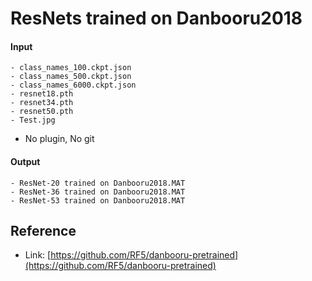 # ResNets trained on Danbooru2018

#### Input

```
- class_names_100.ckpt.json
- class_names_500.ckpt.json
- class_names_6000.ckpt.json
- resnet18.pth
- resnet34.pth
- resnet50.pth
- Test.jpg
```

- No plugin, No git

#### Output

```
- ResNet-20 trained on Danbooru2018.MAT
- ResNet-36 trained on Danbooru2018.MAT
- ResNet-53 trained on Danbooru2018.MAT
```

## Reference

- Link: [https://github.com/RF5/danbooru-pretrained](https://github.com/RF5/danbooru-pretrained)
